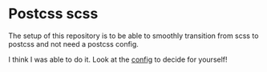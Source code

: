 # Postcss scss 

The setup of this repository is to be able to smoothly transition from scss to postcss and not need a postcss config. 

I think I was able to do it. Look at the [config](https://github.com/yowainwright/postcss-scss/blob/master/package.json#L32-L39) to decide for yourself! 
